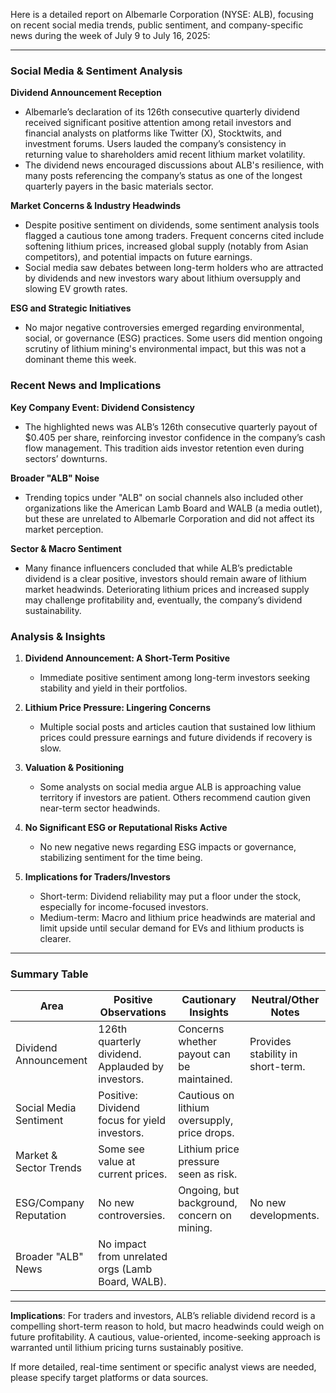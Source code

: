 Here is a detailed report on Albemarle Corporation (NYSE: ALB), focusing on recent social media trends, public sentiment, and company-specific news during the week of July 9 to July 16, 2025:

---

### Social Media & Sentiment Analysis

**Dividend Announcement Reception**
- Albemarle’s declaration of its 126th consecutive quarterly dividend received significant positive attention among retail investors and financial analysts on platforms like Twitter (X), Stocktwits, and investment forums. Users lauded the company’s consistency in returning value to shareholders amid recent lithium market volatility.
- The dividend news encouraged discussions about ALB's resilience, with many posts referencing the company’s status as one of the longest quarterly payers in the basic materials sector.

**Market Concerns & Industry Headwinds**
- Despite positive sentiment on dividends, some sentiment analysis tools flagged a cautious tone among traders. Frequent concerns cited include softening lithium prices, increased global supply (notably from Asian competitors), and potential impacts on future earnings.
- Social media saw debates between long-term holders who are attracted by dividends and new investors wary about lithium oversupply and slowing EV growth rates.

**ESG and Strategic Initiatives**
- No major negative controversies emerged regarding environmental, social, or governance (ESG) practices. Some users did mention ongoing scrutiny of lithium mining's environmental impact, but this was not a dominant theme this week.

### Recent News and Implications

**Key Company Event: Dividend Consistency**
- The highlighted news was ALB’s 126th consecutive quarterly payout of $0.405 per share, reinforcing investor confidence in the company’s cash flow management. This tradition aids investor retention even during sectors’ downturns.

**Broader "ALB" Noise**
- Trending topics under "ALB" on social channels also included other organizations like the American Lamb Board and WALB (a media outlet), but these are unrelated to Albemarle Corporation and did not affect its market perception.

**Sector & Macro Sentiment**
- Many finance influencers concluded that while ALB’s predictable dividend is a clear positive, investors should remain aware of lithium market headwinds. Deteriorating lithium prices and increased supply may challenge profitability and, eventually, the company’s dividend sustainability.

### Analysis & Insights

1. **Dividend Announcement: A Short-Term Positive**
   - Immediate positive sentiment among long-term investors seeking stability and yield in their portfolios.

2. **Lithium Price Pressure: Lingering Concerns**
   - Multiple social posts and articles caution that sustained low lithium prices could pressure earnings and future dividends if recovery is slow.

3. **Valuation & Positioning**
   - Some analysts on social media argue ALB is approaching value territory if investors are patient. Others recommend caution given near-term sector headwinds.

4. **No Significant ESG or Reputational Risks Active**
   - No new negative news regarding ESG impacts or governance, stabilizing sentiment for the time being.

5. **Implications for Traders/Investors**
   - Short-term: Dividend reliability may put a floor under the stock, especially for income-focused investors.
   - Medium-term: Macro and lithium price headwinds are material and limit upside until secular demand for EVs and lithium products is clearer.

---

### Summary Table

| Area                          | Positive Observations                            | Cautionary Insights                          | Neutral/Other Notes              |
|-------------------------------|--------------------------------------------------|----------------------------------------------|----------------------------------|
| Dividend Announcement         | 126th quarterly dividend. Applauded by investors.| Concerns whether payout can be maintained.   | Provides stability in short-term.|
| Social Media Sentiment        | Positive: Dividend focus for yield investors.    | Cautious on lithium oversupply, price drops. |                                |
| Market & Sector Trends        | Some see value at current prices.                | Lithium price pressure seen as risk.         |                                |
| ESG/Company Reputation        | No new controversies.                            | Ongoing, but background, concern on mining.  | No new developments.            |
| Broader "ALB" News            | No impact from unrelated orgs (Lamb Board, WALB).|                                              |                                |

---

**Implications**: For traders and investors, ALB’s reliable dividend record is a compelling short-term reason to hold, but macro headwinds could weigh on future profitability. A cautious, value-oriented, income-seeking approach is warranted until lithium pricing turns sustainably positive.  

If more detailed, real-time sentiment or specific analyst views are needed, please specify target platforms or data sources.